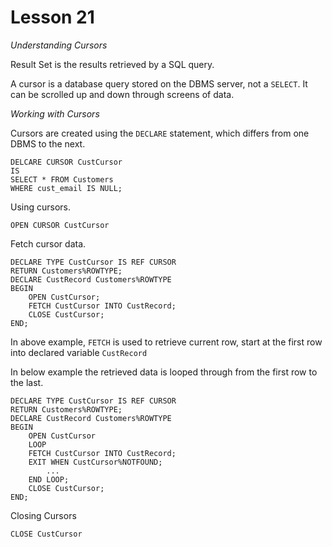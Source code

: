 # Lesson 21

*Understanding Cursors*

Result Set is the results retrieved by a SQL query.

A cursor is a database query stored on the DBMS server, not a `SELECT`. It can be scrolled up and down through screens
of data.

*Working with Cursors*

Cursors are created using the `DECLARE` statement, which differs from one DBMS to the next.

```
DELCARE CURSOR CustCursor
IS
SELECT * FROM Customers
WHERE cust_email IS NULL;
```

Using cursors.

```
OPEN CURSOR CustCursor
```

Fetch cursor data.

```
DECLARE TYPE CustCursor IS REF CURSOR
RETURN Customers%ROWTYPE;
DECLARE CustRecord Customers%ROWTYPE
BEGIN
    OPEN CustCursor;
    FETCH CustCursor INTO CustRecord;
    CLOSE CustCursor;
END;
```

In above example, `FETCH` is used to retrieve current row, start at the first row into declared variable `CustRecord`

In below example the retrieved data is looped through from the first row to the last.

```
DECLARE TYPE CustCursor IS REF CURSOR
RETURN Customers%ROWTYPE;
DECLARE CustRecord Customers%ROWTYPE
BEGIN
    OPEN CustCursor
    LOOP
    FETCH CustCursor INTO CustRecord;
    EXIT WHEN CustCursor%NOTFOUND;
        ...
    END LOOP;
    CLOSE CustCursor;
END;
```

Closing Cursors

```
CLOSE CustCursor
```
